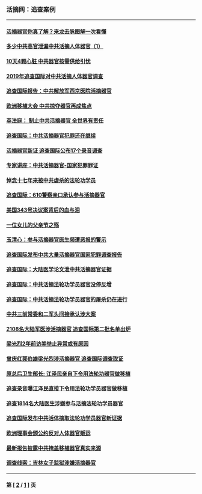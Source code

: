 ### 活摘网：追查案例
---
#### [活摘器官你真了解？来龙去脉图解一次看懂](../../pages/nf5880/n13013820.md?07020430) 
#### [多少中共高官泄漏中共活摘人体器官（1）](../../pages/nf5880/n12671234.md?07020430) 
#### [10天4颗心脏 中共器官按需供给引忧](../../pages/nf5880/n12326366.md?07020430) 
#### [2019年追查国际对中共活摘人体器官调查](../../pages/nf5880/n11917733.md?07020430) 
#### [追查国际报告：中共解放军西京医院活摘器官](../../pages/nf5880/n11838359.md?07020430) 
#### [欧洲移植大会 中共掠夺器官再成焦点](../../pages/nf5880/n11538883.md?07020430) 
#### [英法庭： 制止中共活摘器官 全世界有责任](../../pages/nf5880/n11330691.md?07020430) 
#### [追查国际：中共活摘器官犯罪还在继续](../../pages/nf5880/n11218301.md?07020430) 
#### [活摘器官新证 追查国际公布17个录音调查](../../pages/nf5880/n10897744.md?07020430) 
#### [专家讲座：中共活摘器官-国家犯罪罪证](../../pages/nf5880/n8828153.md?07020430) 
#### [悼念十七年来被中共虐杀的法轮功学员](../../pages/nf5880/n8124823.md?07020430) 
#### [追查国际：610警察亲口承认参与活摘器官](../../pages/nf5880/n8109067.md?07020430) 
#### [美国343号决议案背后的血与泪](../../pages/nf5880/n8020684.md?07020430) 
#### [一位女儿的父亲节之殇](../../pages/nf5880/n8014122.md?07020430) 
#### [玉清心：参与活摘器官医生频遭恶报的警示](../../pages/nf5880/n4637546.md?07020430) 
#### [追查国际发布中共大量活摘器官国家犯罪调查报告](../../pages/nf5880/n4613428.md?07020430) 
#### [追查国际：大陆医学论文泄中共活摘器官证据](../../pages/nf5880/n4608794.md?07020430) 
#### [追查国际：中共活摘法轮功学员器官没停反增](../../pages/nf5880/n4584075.md?07020430) 
#### [追查国际：中共活摘法轮功学员器官的屠杀仍在进行](../../pages/nf5880/n4299154.md?07020430) 
#### [中共三前常委和二军头间接承认涉大案](../../pages/nf5880/n4286244.md?07020430) 
#### [2108名大陆军医涉活摘器官 追查国际第二批名单出炉](../../pages/nf5880/n4284769.md?07020430) 
#### [梁光烈2年前访美举止异常或有原因](../../pages/nf5880/n4279686.md?07020430) 
#### [曾庆红郭伯雄梁光烈涉活摘器官 追查国际调查取证](../../pages/nf5880/n4278462.md?07020430) 
#### [原总后卫生部长: 江泽民亲自下令用法轮功器官做移植](../../pages/nf5880/n4263864.md?07020430) 
#### [追查录音曝江泽民直接下令用法轮功学员器官做移植](../../pages/nf5880/n4261268.md?07020430) 
#### [追查1814名大陆医生涉嫌参与活摘法轮功学员器官](../../pages/nf5880/n4259055.md?07020430) 
#### [追查国际发布中共活体摘取法轮功学员器官新证据](../../pages/nf5880/n4258255.md?07020430) 
#### [欧洲理事会颁公约反对人体器官贩运](../../pages/nf5880/n4206955.md?07020430) 
#### [最新报告披露中共掩盖移植器官真实来源](../../pages/nf5880/n4140084.md?07020430) 
#### [调查线索：吉林女子监狱涉嫌活摘器官](../../pages/nf5880/n4044366.md?07020430) 

---
#### 第 [ [2](./2.md?07020430) / [1](./1.md?07020430) ] 页
